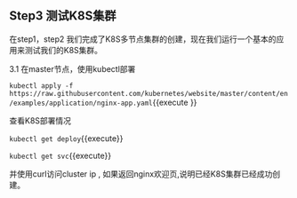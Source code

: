 ## Step3  测试K8S集群

在step1，step2 我们完成了K8S多节点集群的创建，现在我们运行一个基本的应用来测试我们的K8S集群。

3.1 在master节点，使用kubectl部署

`kubectl apply -f https://raw.githubusercontent.com/kubernetes/website/master/content/en/examples/application/nginx-app.yaml`{{execute }}

查看K8S部署情况

`kubectl get deploy`{{execute}}

`kubectl get svc`{{execute}}

并使用curl访问cluster ip , 如果返回nginx欢迎页,说明已经K8S集群已经成功创建。